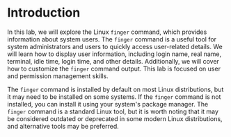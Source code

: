 # Introduction

In this lab, we will explore the Linux `finger` command, which provides information about system users. The `finger` command is a useful tool for system administrators and users to quickly access user-related details. We will learn how to display user information, including login name, real name, terminal, idle time, login time, and other details. Additionally, we will cover how to customize the `finger` command output. This lab is focused on user and permission management skills.

The `finger` command is installed by default on most Linux distributions, but it may need to be installed on some systems. If the `finger` command is not installed, you can install it using your system's package manager. The `finger` command is a standard Linux tool, but it is worth noting that it may be considered outdated or deprecated in some modern Linux distributions, and alternative tools may be preferred.
